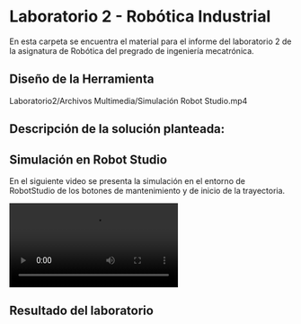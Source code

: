 # Laboratorio 2 - Robótica Industrial
En esta carpeta se encuentra el material para el informe del laboratorio 2 de la asignatura de Robótica del pregrado de ingeniería mecatrónica.
## Diseño de la Herramienta
 Laboratorio2/Archivos Multimedia/Simulación Robot Studio.mp4
 

## Descripción de la solución planteada:

## Simulación en Robot Studio

En el siguiente video se presenta la simulación en el entorno de RobotStudio de los botones de mantenimiento y de inicio de la trayectoria.

<video src="Archivos%20Multimedia/Simulaci%C3%B3n%20Robot%20StudioFrag1/Simulaci%C3%B3n%20Robot%20StudioFrag1.mp4" controls title="Video Simulación"></video>

 
## Resultado del laboratorio



